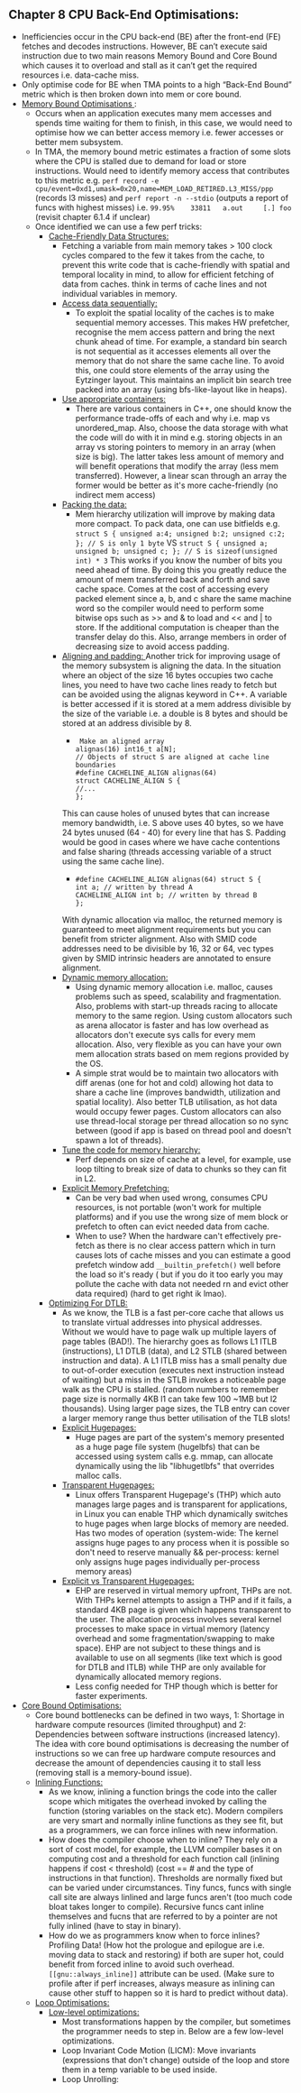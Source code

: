 ## Chapter 8 CPU Back-End Optimisations:
- Inefficiencies occur in the CPU back-end (BE) after the front-end (FE) fetches and decodes instructions. However, BE can’t execute said instruction due to two main reasons Memory Bound and Core Bound which causes it to overload and stall as it can’t get the required resources i.e. data-cache miss. 
- Only optimise code for BE when TMA points to a high “Back-End Bound” metric which is then broken down into mem or core bound.
- <ins> Memory Bound Optimisations </ins>:
  - Occurs when an application executes many mem accesses and spends time waiting for them to finish, in this case, we would need to optimise how we can better access memory i.e. fewer accesses or better mem subsystem.
  - In TMA, the memory bound metric estimates a fraction of some slots where the CPU is stalled due to demand for load or store instructions. Would need to identify memory access that contributes to this metric e.g. ```perf record -e cpu/event=0xd1,umask=0x20,name=MEM_LOAD_RETIRED.L3_MISS/ppp ``` (records l3 misses) and ```perf report -n --stdio``` (outputs a report of funcs with highest misses) i.e. ```99.95%    33811   a.out     [.] foo ``` (revisit chapter 6.1.4 if unclear)
  - Once identified we can use a few perf tricks:
    - <ins> Cache-Friendly Data Structures: </ins>
      - Fetching a variable from main memory takes > 100 clock cycles compared to the few it takes from the cache, to prevent this write code that is cache-friendly with spatial and temporal locality in mind, to allow for efficient fetching of data from caches. think in terms of cache lines and not individual variables in memory.
      - <ins> Access data sequentially: </ins>
        - To exploit the spatial locality of the caches is to make sequential memory accesses. This makes HW prefetcher, recognise the mem access pattern and bring the next chunk ahead of time. For example, a standard bin search is not sequential as it accesses elements all over the memory that do not share the same cache line. To avoid this, one could store elements of the array using the Eytzinger layout. This maintains an implicit bin search tree packed into an array (using bfs-like-layout like in heaps).
      - <ins> Use appropriate containers: </ins>
        - There are various containers in C++, one should know the performance trade-offs of each and why i.e. map vs unordered_map. Also, choose the data storage with what the code will do with it in mind e.g. storing objects in an array vs storing pointers to memory in an array (when size is big). The latter takes less amount of memory and will benefit operations that modify the array (less mem transferred). However, a linear scan through an array the former would be better as it's more cache-friendly (no indirect mem access)
      - <ins> Packing the data: </ins>
        - Mem hierarchy utilization will improve by making data more compact. To pack data, one can use bitfields e.g. ```
  struct S {
unsigned a:4; unsigned b:2; unsigned c:2;
}; // S is only 1 byte
``` VS ``` struct S {
unsigned a; unsigned b; unsigned c;
}; // S is sizeof(unsigned int) * 3 ``` This works if you know the number of bits you need ahead of time. By doing this you greatly reduce the amount of mem transferred back and forth and save cache space. Comes at the cost of accessing every packed element since a, b, and c share the same machine word so the compiler would need to perform some bitwise ops such as >> and & to load and << and | to store. If the additional computation is cheaper than the transfer delay do this. Also, arrange members in order of decreasing size to avoid access padding.
      - <ins> Aligning and padding: </ins> Another trick for improving usage of the memory subsystem is aligning the data. In the situation where an object of the size 16 bytes occupies two cache lines, you need to have two cache lines ready to fetch but can be avoided using the alignas keyword in C++. A variable is better accessed if it is stored at a mem address divisible by the size of the variable i.e. a double is 8 bytes and should be stored at an address divisible by 8.
        - ```
           Make an aligned array
          alignas(16) int16_t a[N];
          // Objects of struct S are aligned at cache line boundaries
          #define CACHELINE_ALIGN alignas(64)
          struct CACHELINE_ALIGN S {
          //...
          };
          ```
        This can cause holes of unused bytes that can increase memory bandwidth, i.e. S above uses 40 bytes, so we have 24 bytes unused (64 - 40) for every line that has S. Padding would be good in cases where we have cache contentions and false sharing (threads accessing variable of a struct using the same cache line).
          - ```
            #define CACHELINE_ALIGN alignas(64) struct S {
            int a; // written by thread A
            CACHELINE_ALIGN int b; // written by thread B
            };
            ```
          With dynamic allocation via malloc, the returned memory is guaranteed to meet alignment requirements but you can benefit from stricter alignment. Also with SMID code addresses need to be divisible by 16, 32 or 64, vec types given by SMID intrinsic headers are annotated to ensure alignment.  
      - <ins> Dynamic memory allocation: </ins>
        - Using dynamic memory allocation i.e. malloc, causes problems such as speed, scalability and fragmentation. Also, problems with start-up threads racing to allocate memory to the same region. Using custom allocators such as arena allocator is faster and has low overhead as allocators don't execute sys calls for every mem allocation. Also, very flexible as you can have your own mem allocation strats based on mem regions provided by the OS.
        - A simple strat would be to maintain two allocators with diff arenas (one for hot and cold) allowing hot data to share a cache line (improves bandwidth, utilization and spatial locality). Also better TLB utilisation, as hot data would occupy fewer pages. Custom allocators can also use thread-local storage per thread allocation so no sync between (good if app is based on thread pool and doesn't spawn a lot of threads).
      - <ins> Tune the code for memory hierarchy: </ins>
        - Perf depends on size of cache at a level, for example, use loop tilting to break size of data to chunks so they can fit in L2.
      - <ins> Explicit Memory Prefetching: </ins>
        -  Can be very bad when used wrong, consumes CPU resources, is not portable (won't work for multiple platforms) and if you use the wrong size of mem block or prefetch to often can evict needed data from cache.
        -  When to use? When the hardware can't effectively pre-fetch as there is no clear access pattern which in turn causes lots of cache misses and you can estimate a good prefetch window add ``` __builtin_prefetch() ``` well before the load so it's ready ( but if you do it too early you may pollute the cache with data not needed rn and evict other data required) (hard to get right ik lmao).  
    - <ins> Optimizing For DTLB: </ins>
      - As we know, the TLB is a fast per-core cache that allows us to translate virtual addresses into physical addresses. Without we would have to page walk up multiple layers of page tables (BAD!). The hierarchy goes as follows L1 ITLB (instructions), L1 DTLB (data), and L2 STLB (shared between instruction and data). A L1 ITLB miss has a small penalty due to out-of-order execution (executes next instruction instead of waiting) but a miss in the STLB invokes a noticeable page walk as the CPU is stalled. (random numbers to remember page size is normally 4KB l1 can take few 100 ~1MB but l2 thousands). Using larger page sizes, the TLB entry can cover a larger memory range thus better utilisation of the TLB slots!
      - <ins> Explicit Hugepages: </ins>
        - Huge pages are part of the system's memory presented as a huge page file system (hugelbfs) that can be accessed using system calls e.g. mmap, can allocate dynamically using the lib "libhugetlbfs" that overrides malloc calls.
      - <ins> Transparent Hugepages: </ins>
        - Linux offers Transparent Hugepage's (THP) which auto manages large pages and is transparent for applications, in Linux you can enable THP which dynamically switches to huge pages when large blocks of memory are needed. Has two modes of operation (system-wide: The kernel assigns huge pages to any process when it is possible so don't need to reserve manually && per-process: kernel only assigns huge pages individually per-process memory areas)
      - <ins> Explicit vs Transparent Hugepages: </ins>
        - EHP are reserved in virtual memory upfront, THPs are not. With THPs kernel attempts to assign a THP and if it fails, a standard 4KB page is given which happens transparent to the user. The allocation process involves several kernel processes to make space in virtual memory (latency overhead and some fragmentation/swapping to make space). EHP are not subject to these things and is available to use on all segments (like text which is good for DTLB and ITLB) while THP are only available for dynamically allocated memory regions.
        - Less config needed for THP though which is better for faster experiments.
- <ins> Core Bound Optimisations: </ins>
  - Core bound bottlenecks can be defined in two ways, 1: Shortage in hardware compute resources (limited throughput) and 2: Dependencies between software instructions (increased latency). The idea with core bound optimisations is decreasing the number of instructions so we can free up hardware compute resources and decrease the amount of dependencies causing it to stall less (removing stall is a memory-bound issue).
  - <ins> Inlining Functions: </ins>
    - As we know, inlining a function brings the code into the caller scope which mitigates the overhead invoked by calling the function (storing variables on the stack etc). Modern compilers are very smart and normally inline functions as they see fit, but as a programmers, we can force inlines with new information.
    - How does the compiler choose when to inline? They rely on a sort of cost model, for example, the LLVM compiler bases it on computing cost and a threshold for each function call (inlining happens if cost < threshold) (cost == # and the type of instructions in that function). Thresholds are normally fixed but can be varied under circumstances. Tiny funcs, funcs with single call site are always linlined and large funcs aren't (too much code bloat takes longer to compile). Recursive funcs cant inline themselves and fucns that are referred to by a pointer are not fully inlined (have to stay in binary).
    - How do we as programmers know when to force inlines? Profiling Data! (How hot the prologue and epilogue are i.e. moving data to stack and restoring) if both are super hot, could benefit from forced inline to avoid such overhead. ``` [[gnu::always_inline]] ``` attribute can be used. (Make sure to profile after if perf increases, always measure as inlining can cause other stuff to happen so it is hard to predict without data).
  - <ins> Loop Optimisations: </ins>
    - <ins> Low-level optimizations: </ins>
      - Most transformations happen by the compiler, but sometimes the programmer needs to step in. Below are a few low-level optimizations.
      - Loop Invariant Code Motion (LICM): Move invariants (expressions that don't change) outside of the loop and store them in a temp variable to be used inside.
      - Loop Unrolling:
  
 

